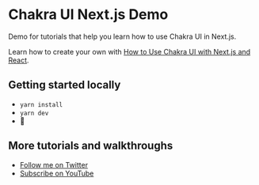 # Chakra UI Next.js Demo

Demo for tutorials that help you learn how to use Chakra UI in Next.js.

Learn how to create your own with [How to Use Chakra UI with Next.js and React](https://www.youtube.com/watch?v=ubB5l-HVPgY).

## Getting started locally
* `yarn install`
* `yarn dev`
* 🚀

## More tutorials and walkthroughs
* [Follow me on Twitter](https://twitter.com/colbyfayock)
* [Subscribe on YouTube](https://www.youtube.com/colbyfayock)

